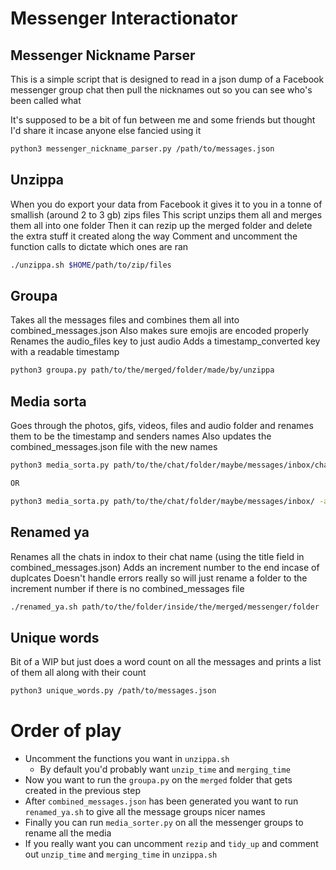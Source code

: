 # Messenger Interactionator

## Messenger Nickname Parser

This is a simple script that is designed to read in a json dump of a Facebook messenger group chat then pull the nicknames out so you can see who's been called what

It's supposed to be a bit of fun between me and some friends but thought I'd share it incase anyone else fancied using it

```bash
python3 messenger_nickname_parser.py /path/to/messages.json
```

## Unzippa

When you do export your data from Facebook it gives it to you in a tonne of smallish (around 2 to 3 gb) zips files
This script unzips them all and merges them all into one folder
Then it can rezip up the merged folder and delete the extra stuff it created along the way
Comment and uncomment the function calls to dictate which ones are ran

```bash
./unzippa.sh $HOME/path/to/zip/files
```

## Groupa

Takes all the messages files and combines them all into combined_messages.json
Also makes sure emojis are encoded properly
Renames the audio_files key to just audio
Adds a timestamp_converted key with a readable timestamp

```bash
python3 groupa.py path/to/the/merged/folder/made/by/unzippa
```

## Media sorta

Goes through the photos, gifs, videos, files and audio folder and renames them to be the timestamp and senders names
Also updates the combined_messages.json file with the new names

```bash
python3 media_sorta.py path/to/the/chat/folder/maybe/messages/inbox/chat

OR

python3 media_sorta.py path/to/the/chat/folder/maybe/messages/inbox/ -a
```

## Renamed ya

Renames all the chats in indox to their chat name (using the title field in combined_messages.json)
Adds an increment number to the end incase of duplcates
Doesn't handle errors really so will just rename a folder to the increment number if there is no combined_messages file

```bash
./renamed_ya.sh path/to/the/folder/inside/the/merged/messenger/folder
```

## Unique words

Bit of a WIP but just does a word count on all the messages and prints a list of them all along with their count

```bash
python3 unique_words.py /path/to/messages.json
```

# Order of play

- Uncomment the functions you want in `unzippa.sh`
  - By default you'd probably want `unzip_time` and `merging_time`
- Now you want to run the `groupa.py` on the `merged` folder that gets created in the previous step
- After `combined_messages.json` has been generated you want to run `renamed_ya.sh` to give all the message groups nicer names
- Finally you can run `media_sorter.py` on all the messenger groups to rename all the media
- If you really want you can uncomment `rezip` and `tidy_up` and comment out `unzip_time` and `merging_time` in `unzippa.sh`
